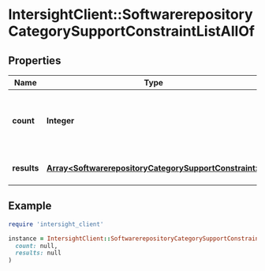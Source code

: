 # IntersightClient::SoftwarerepositoryCategorySupportConstraintListAllOf

## Properties

| Name | Type | Description | Notes |
| ---- | ---- | ----------- | ----- |
| **count** | **Integer** | The total number of &#39;softwarerepository.CategorySupportConstraint&#39; resources matching the request, accross all pages. The &#39;Count&#39; attribute is included when the HTTP GET request includes the &#39;$inlinecount&#39; parameter. | [optional] |
| **results** | [**Array&lt;SoftwarerepositoryCategorySupportConstraint&gt;**](SoftwarerepositoryCategorySupportConstraint.md) | The array of &#39;softwarerepository.CategorySupportConstraint&#39; resources matching the request. | [optional] |

## Example

```ruby
require 'intersight_client'

instance = IntersightClient::SoftwarerepositoryCategorySupportConstraintListAllOf.new(
  count: null,
  results: null
)
```

